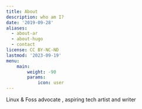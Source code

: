 ```yaml
---
title: About
description: who am I?
date: '2019-09-28'
aliases:
  - about-ar
  - about-hugo
  - contact
license: CC BY-NC-ND
lastmod: '2023-09-19'
menu:
    main: 
        weight: -90
        params:
            icon: user
---
```


Linux & Foss advocate , aspiring tech artist and writer